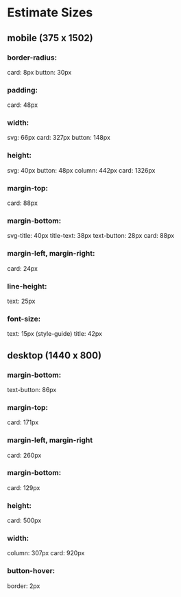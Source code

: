 # Estimate Sizes

## mobile (375 x 1502)

### border-radius:
card: 8px
button: 30px

### padding:
card: 48px

### width:
svg: 66px
card: 327px
button: 148px

### height:
svg: 40px
button: 48px
column: 442px
card: 1326px

### margin-top:
card: 88px

### margin-bottom:
svg-title: 40px
title-text: 38px
text-button: 28px
card: 88px

### margin-left, margin-right:
card: 24px

### line-height:
text: 25px

### font-size: 
text: 15px (style-guide)
title: 42px


## desktop (1440 x 800)

### margin-bottom:
text-button: 86px

### margin-top:
card: 171px

### margin-left, margin-right
card: 260px

### margin-bottom:
card: 129px

### height:
card: 500px

### width:
column: 307px
card: 920px

### button-hover:
border: 2px
